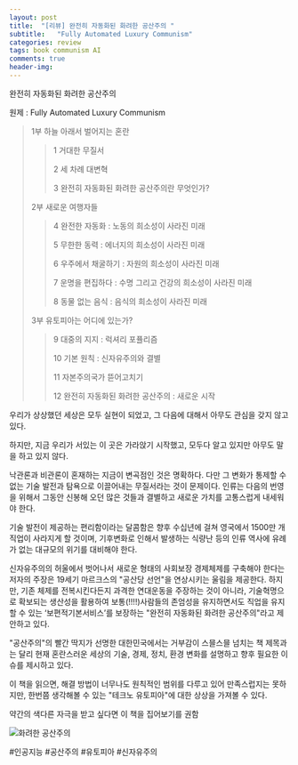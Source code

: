 ```yaml
---
layout: post
title:  "[리뷰] 완전히 자동화된 화려한 공산주의 "
subtitle:   "Fully Automated Luxury Communism"
categories: review
tags: book communism AI
comments: true
header-img: 
---
```


완전히 자동화된 화려한 공산주의

원제 : Fully Automated Luxury Communism

> 1부 하늘 아래서 벌어지는 혼란
>
>> 1 거대한 무질서
>>
>> 2 세 차례 대변혁
>>
>> 3 완전히 자동화된 화려한 공산주의란 무엇인가?
>
> 2부 새로운 여행자들
>
>> 4 완전한 자동화 : 노동의 희소성이 사라진 미래
>>
>> 5 무한한 동력 : 에너지의 희소성이 사라진 미래
>>
>> 6 우주에서 채굴하기 : 자원의 희소성이 사라진 미래
>>
>> 7 운명을 편집하다 : 수명 그리고 건강의 희소성이 사라진 미래
>> 
>> 8 동물 없는 음식 : 음식의 희소성이 사라진 미래
>
> 3부 유토피아는 어디에 있는가?
>
>> 9 대중의 지지 : 럭셔리 포퓰리즘
>>
>> 10 기본 원칙 : 신자유주의와 결별
>> 
>> 11 자본주의국가 뜯어고치기
>> 
>> 12 완전히 자동화된 화려한 공산주의 : 새로운 시작

우리가 상상했던 세상은 모두 실현이 되었고, 그 다음에 대해서 아무도 관심을 갖지 않고 있다.

하지만, 지금 우리가 서있는 이 곳은 가라앉기 시작했고, 모두다 알고 있지만 아무도 말을 하고 있지 않다.

낙관론과 비관론이 혼재하는 지금이 변곡점인 것은 명확하다. 다만 그 변화가 통제할 수 없는 기술 발전과 탐욕으로 이끌어내는 무질서라는 것이 문제이다. 인류는 다음의 번영을 위해서 그동안 신봉해 오던 많은 것들과 결별하고 새로운 가치를 고통스럽게 내세워야 한다.

기술 발전이 제공하는 편리함이라는 달콤함은 향후 수십년에 걸쳐 영국에서 1500만 개 직업이 사라지게 할 것이며, 기후변화로 인해서 발생하는 식량난 등의 인류 역사에 유례가 없는 대규모의 위기를 대비해야 한다.

신자유주의의 허울에서 벗어나서 새로운 형태의 사회보장 경제체제를 구축해야 한다는 저자의 주장은 19세기 마르크스의 "공산당 선언"을 연상시키는 울림을 제공한다. 하지만, 기존 체제를 전복시킨다든지 과격한 연대운동을 주장하는 것이 아니라, 기술혁명으로 확보되는 생산성을 활용하여 보통(!!!!)사람들의 존엄성을 유지하면서도 직업을 유지할 수 있는 ‘보편적기본서비스’를 보장하는 "완전히 자동화된 화려한 공산주의"라고 제안하고 있다.

"공산주의"의 빨간 딱지가 선명한 대한민국에서는 거부감이 스믈스믈 넘치는 책 제목과는 달리 현재 혼란스러운 세상의 기술, 경제, 정치, 환경 변화를 설명하고 향후 필요한 이슈를 제시하고 있다.

이 책을 읽으면, 해결 방법이 너무나도 원칙적인 범위를 다루고 있어 만족스럽지는 못하지만, 한번쯤 생각해볼 수 있는 "테크노 유토피아"에 대한 상상을 가져볼 수 있다.

약간의 색다른 자극을 받고 싶다면 이 책을 집어보기를 권함

![화려한 공산주의](https://youngsungson.github.io/assets/img/review/20220511-review-book.jpg)

#인공지능 #공산주의 #유토피아 #신자유주의 
